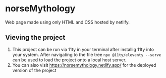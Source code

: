 # norseMythology
Web page made using only HTML and CSS hosted by netlify.

## Vieving the project
 1. This project can be run via 11ty in your terminal after installig 11ty into your system. After navigating to the file tree
    `` npx @11ty/eleventy --serve ``
  can be used to load the project onto a local host server.
 4. You can also visit https://norsemythology.netlify.app/ for the deployed version of the project
